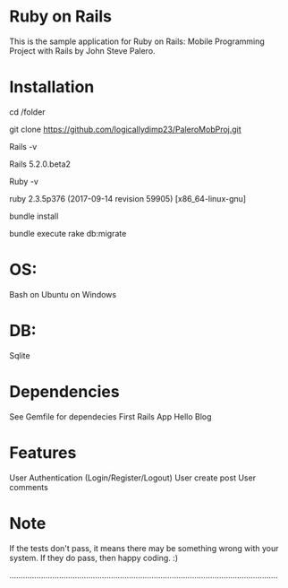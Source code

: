 # Ruby on Rails

This is the sample application for Ruby on Rails: Mobile Programming Project with Rails by John Steve Palero.

# Installation

cd /folder

git clone https://github.com/logicallydimp23/PaleroMobProj.git

Rails -v   

Rails 5.2.0.beta2

Ruby -v

ruby 2.3.5p376 (2017-09-14 revision 59905) [x86_64-linux-gnu]


bundle install

bundle execute rake db:migrate

# OS: 

Bash on Ubuntu on Windows

# DB:

Sqlite

# Dependencies

See Gemfile for dependecies
First Rails App 
Hello Blog

# Features

User Authentication (Login/Register/Logout)
User create post
User comments

# Note

If the tests don't pass, it means there may be something wrong with your system. If they do pass, then happy coding. :)

.......................................................................................................................